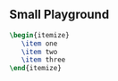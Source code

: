 ## Small Playground

```latex
\begin{itemize}
   \item one
   \item two
   \item three
\end{itemize}
```

<ClientOnly>
  <LtxPlaygroundSmall />
</ClientOnly>

<!--<tick />-->

<!--<cross />-->
